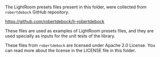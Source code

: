 The LightRoom presets files present in this folder, were collected
from `robertdebock` GitHub repository.

<https://github.com/robertdebock/lr-robertdebock>

These files are used as examples of LightRoom presets files, and they
are used specially as inputs for the unit tests of the library.

These files from `robertdebock` are licensed under Apache 2.0 License.
You can read more about the license in the LICENSE file in this
folder.